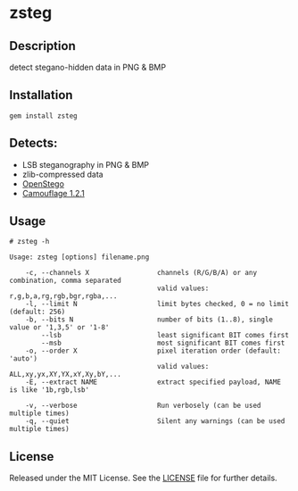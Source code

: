 zsteg
======


Description
-----------
detect stegano-hidden data in PNG & BMP


Installation
------------
    gem install zsteg


Detects:
--------
 * LSB steganography in PNG & BMP
 * zlib-compressed data
 * [OpenStego](http://openstego.sourceforge.net/)
 * [Camouflage 1.2.1](http://camouflage.unfiction.com/)


Usage
-----

    # zsteg -h

    Usage: zsteg [options] filename.png
    
        -c, --channels X                 channels (R/G/B/A) or any combination, comma separated
                                         valid values: r,g,b,a,rg,rgb,bgr,rgba,...
        -l, --limit N                    limit bytes checked, 0 = no limit (default: 256)
        -b, --bits N                     number of bits (1..8), single value or '1,3,5' or '1-8'
            --lsb                        least significant BIT comes first
            --msb                        most significant BIT comes first
        -o, --order X                    pixel iteration order (default: 'auto')
                                         valid values: ALL,xy,yx,XY,YX,xY,Xy,bY,...
        -E, --extract NAME               extract specified payload, NAME is like '1b,rgb,lsb'
    
        -v, --verbose                    Run verbosely (can be used multiple times)
        -q, --quiet                      Silent any warnings (can be used multiple times)


License
-------
Released under the MIT License.  See the [LICENSE](https://github.com/zed-0xff/zsteg/blob/master/LICENSE.txt) file for further details.
